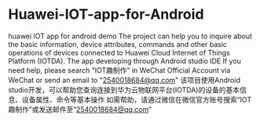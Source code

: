 # Huawei-IOT-app-for-Android
huawei IOT app for android demo
The project can help you to inquire about the basic information, device attributes, 
commands and other basic operations of devices connected to Huawei Cloud Internet of Things Platform (IOTDA).
The app developing through Android studio IDE
If you need help, please search "IOT趣制作" in WeChat Official Account via WeChat or send an email to "2540018684@qq.com"
该项目使用Android studio开发，可以帮助您查询连接到华为云物联网平台(IOTDA)的设备的基本信息、设备属性、命令等基本操作
如需帮助，请通过微信在微信官方账号搜索“IOT趣制作”或发送邮件至“2540018684@qq.com”

